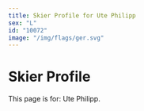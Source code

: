```yaml
---
title: Skier Profile for Ute Philipp
sex: "L"
id: "10072"
image: "/img/flags/ger.svg" 
---
```


# Skier Profile

This page is for: Ute Philipp.
    